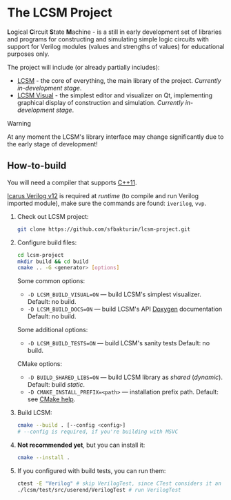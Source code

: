 # The LCSM Project

**L**ogical **C**ircuit **S**tate **M**achine - is a still in early development set of libraries and programs for constructing and simulating simple logic circuits with support for Verilog modules (values ​​and strengths of values) for educational purposes only.

The project will include (or already partially includes):

* [LCSM](lcsm/) - the core of everything, the main library of the project. *Currently in-development stage*.
* [LCSM Visual](lcsm-visual/) - the simplest editor and visualizer on Qt, implementing graphical display of construction and simulation. *Currently in-development stage*.

> [!WARNING]
> At any moment the LCSM's library interface may change significantly due to the early stage of development!

## How-to-build

You will need a compiler that supports [C++11](https://en.cppreference.com/w/cpp/11).

[Icarus Verilog v12](https://github.com/steveicarus/iverilog) is required at *runtime* (to compile and run Verilog imported module), make sure the commands are found: `iverilog`, `vvp`.

1. Check out LCSM project:

    ```bash
    git clone https://github.com/sfbakturin/lcsm-project.git
    ```

2. Configure build files:

    ```bash
    cd lcsm-project
    mkdir build && cd build
    cmake .. -G <generator> [options]
    ```

    Some common options:

    * `-D LCSM_BUILD_VISUAL=ON` — build LCSM's simplest visualizer. Default: no build.
    * `-D LCSM_BUILD_DOCS=ON` — build LCSM's API [Doxygen](https://doxygen.nl/) documentation Default: no build.

    Some additional options:

    * `-D LCSM_BUILD_TESTS=ON` — build LCSM's sanity tests Default: no build.

    CMake options:

    * `-D BUILD_SHARED_LIBS=ON` — build LCSM library as *shared* (*dynamic*). Default: build *static*.
    * `-D CMAKE_INSTALL_PREFIX=<path>` — installation prefix path. Default: see [CMake help](https://cmake.org/cmake/help/v3.31/variable/CMAKE_INSTALL_PREFIX.html).

3. Build LCSM:

    ```bash
    cmake --build . [--config <config>]
    # --config is required, if you're building with MSVC
    ```

4. **Not recommended yet**, but you can install it:

    ```bash
    cmake --install .
    ```

5. If you configured with build tests, you can run them:

    ```bash
    ctest -E "Verilog" # skip VerilogTest, since CTest considers it an error to start a child process
    ./lcsm/test/src/userend/VerilogTest # run VerilogTest
    ```
